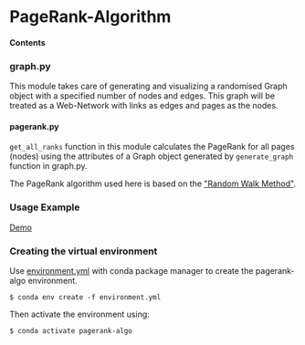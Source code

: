 # PageRank-Algorithm

#### Contents
### graph.py
This module takes care of generating and visualizing a randomised Graph object with a specified number of nodes and edges.
This graph will be treated as a Web-Network with links as edges and pages as the nodes.

#### pagerank.py
```get_all_ranks``` function in this module calculates the PageRank for all pages (nodes) using the attributes of a Graph object generated by ```generate_graph``` function in graph.py.

The PageRank algorithm used here is based on the ["Random Walk Method"](https://en.wikipedia.org/wiki/Random_walk).

### Usage Example
[Demo](https://github.com/SanchiMittal/PageRank-Algorithm/blob/main/outputs.ipynb)

### Creating the virtual environment 

Use [environment.yml](https://github.com/SanchiMittal/PageRank-Algorithm/blob/main/environment.yml) with conda package manager to create the pagerank-algo environment.

    $ conda env create -f environment.yml

Then activate the environment using:

    $ conda activate pagerank-algo

